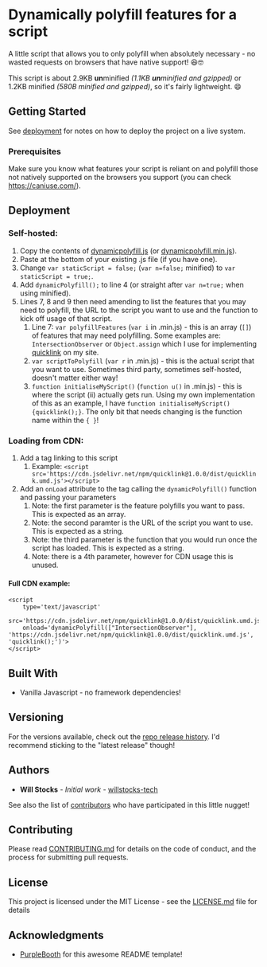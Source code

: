 # Dynamically polyfill features for a script

A little script that allows you to only polyfill when absolutely necessary - no wasted requests on browsers that have native support! 😆🤓

This script is about 2.9KB **un**minified _(1.1KB **un**minified and gzipped)_ or 1.2KB minified _(580B minified and gzipped)_, so it's fairly lightweight. :smile:

## Getting Started

See [deployment](#deployment) for notes on how to deploy the project on a live system.

### Prerequisites

Make sure you know what features your script is reliant on and polyfill those not natively supported on the browsers you support (you can check https://caniuse.com/).

## Deployment

### Self-hosted:

1. Copy the contents of [dynamicpolyfill.js](dynamicpolyfill.js) (or [dynamicpolyfill.min.js](dynamicpolyfill.min.js)).
2. Paste at the bottom of your existing .js file (if you have one).
3. Change `var staticScript = false;` (`var n=false;` minified) to `var staticScript = true;`.
4. Add `dynamicPolyfill();` to line 4 (or straight after `var n=true;` when using minified).
5. Lines 7, 8 and 9 then need amending to list the features that you may need to polyfill, the URL to the script you want to use and the function to kick off usage of that script.
	1. Line 7: `var polyfillFeatures` (`var i` in .min.js) - this is an array (`[]`) of features that may need polyfilling. Some examples are: `IntersectionObserver` or `Object.assign` which I use for implementing [quicklink](https://github.com/GoogleChromeLabs/quicklink) on my site.
	2. `var scriptToPolyfill` (`var r` in .min.js) - this is the actual script that you want to use. Sometimes third party, sometimes self-hosted, doesn't matter either way!
	3. `function initialiseMyScript()` (`function u()` in .min.js) - this is where the script (ii) actually gets run. Using my own implementation of this as an example, I have `function initialiseMyScript() {quicklink();}`. The only bit that needs changing is the function name within the `{ }`!
	
### Loading from CDN:
1. Add a <script></script> tag linking to this script
	1. Example: `<script src='https://cdn.jsdelivr.net/npm/quicklink@1.0.0/dist/quicklink.umd.js'></script>`
2. Add an `onLoad` attribute to the tag calling the `dynamicPolyfill()` function and passing your parameters
	1. Note: the first parameter is the feature polyfills you want to pass. This is expected as an array.
	1. Note: the second paramter is the URL of the script you want to use. This is expected as a string.
	1. Note: the third parameter is the function that you would run once the script has loaded. This is expected as a string.
	1. Note: there is a 4th parameter, however for CDN usage this is unused.

#### Full CDN example: 
```
<script
	type='text/javascript' 
	src='https://cdn.jsdelivr.net/npm/quicklink@1.0.0/dist/quicklink.umd.js' 
	onload='dynamicPolyfill(["IntersectionObserver"], 'https://cdn.jsdelivr.net/npm/quicklink@1.0.0/dist/quicklink.umd.js', 'quicklink();')'>
</script>
```

## Built With

* Vanilla Javascript - no framework dependencies!

## Versioning

For the versions available, check out the [repo release history](https://github.com/willstocks-tech/dynamically-polyfill-features-for-a-script/releases). I'd recommend sticking to the "latest release" though!

## Authors

* **Will Stocks** - *Initial work* - [willstocks-tech](https://github.com/willstocks-tech)

See also the list of [contributors](https://github.com/willstocks-tech/dynamically-polyfill-features-for-a-script/contributors) who have participated in this little nugget!

## Contributing

Please read [CONTRIBUTING.md](CONTRIBUTING.md) for details on the code of conduct, and the process for submitting pull requests.

## License

This project is licensed under the MIT License - see the [LICENSE.md](LICENSE.md) file for details

## Acknowledgments

* [PurpleBooth](https://gist.github.com/PurpleBooth) for this awesome README template!

